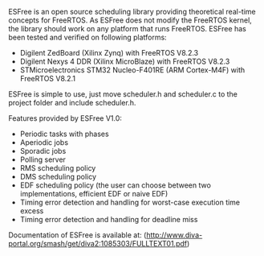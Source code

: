 ESFree is an open source scheduling library providing theoretical real-time concepts for FreeRTOS.
As ESFree does not modify the FreeRTOS kernel, the library should work on any platform that runs
FreeRTOS. ESFree has been tested and verified on following platforms:
* Digilent ZedBoard (Xilinx Zynq) with FreeRTOS V8.2.3
* Digilent Nexys 4 DDR (Xilinx MicroBlaze) with FreeRTOS V8.2.3
* STMicroelectronics STM32 Nucleo-F401RE (ARM Cortex-M4F) with FreeRTOS V8.2.1

ESFree is simple to use, just move scheduler.h and scheduler.c to the project folder and include
scheduler.h.

Features provided by ESFree V1.0:
* Periodic tasks with phases
* Aperiodic jobs
* Sporadic jobs
* Polling server
* RMS scheduling policy
* DMS scheduling policy
* EDF scheduling policy (the user can choose between two implementations, efficient EDF or naive EDF)
* Timing error detection and handling for worst-case execution time excess
* Timing error detection and handling for deadline miss

Documentation of ESFree is available at: (http://www.diva-portal.org/smash/get/diva2:1085303/FULLTEXT01.pdf)

